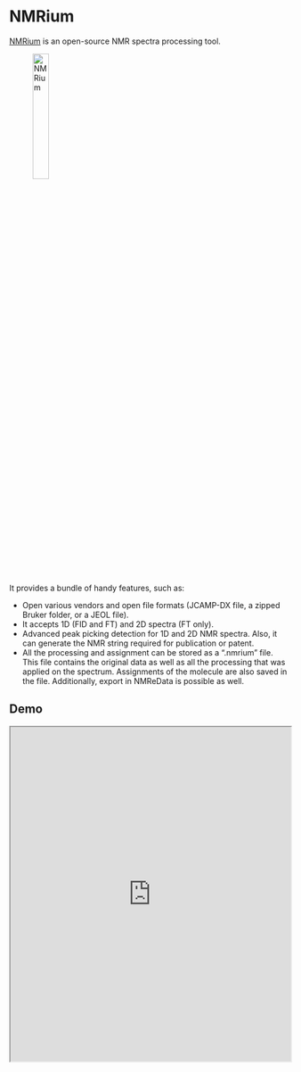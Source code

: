 # NMRium

[NMRium](https://www.nmrium.org/) is an open-source NMR spectra processing tool. 


&emsp;&emsp;&emsp;<img alt="NMRium" src="https://www.nmrium.org/brand/nmrium-logo.svg" width="24%" />

It provides a bundle of handy features, such as:
* Open various vendors and open file formats (JCAMP-DX file, a zipped Bruker folder, or a JEOL file).
* It accepts 1D (FID and FT) and 2D spectra (FT only).
* Advanced peak picking detection for 1D and 2D NMR spectra. Also, it can generate the NMR string required for publication or patent.
* All the processing and assignment can be stored as a “.nmrium” file. This file contains the original data as well as all the processing that was applied on the spectrum. Assignments of the molecule are also saved in the file. Additionally, export in NMReData is possible as well.

## Demo

<iframe width="100%" height="600" src="https://nmriumdev.nmrxiv.org"/>

<br/><br/>

## Integrating NMRium in nmrXiv

Development: https://nmriumdev.nmrxiv.org <br/>
Production: https://nmrium.nmrxiv.org

Since **[nmrXiv](https://nmrxiv.org/)** supports open-source initiatives natively, NMRium is our preferred NMR spectra processing and analysis tool. NMRium is available as a standalone, React component that can be integrated into other applications.

To enable and ensure that the integration is framework independent, we wrapped NMRium in a React App and can now be integrated into any third-party application via an iframe, irrespective of the underlying javascript framework. This layer one solution (nmrium-react-wrapper) enables us to extend and expose the NMRium APIs and integrate other NMR tools seamlessly.

This nmrium-react-wrapper is released under MIT opensource license - [GitHub](https://github.com/NFDI4Chem/nmrium-react-wrapper)

Please find the installation instructions and other documentation on the github readme page.

## Documentation
NMRium provides rich documentation on their webiste. [Here is the link for more details](https://docs.nmrium.org/).


